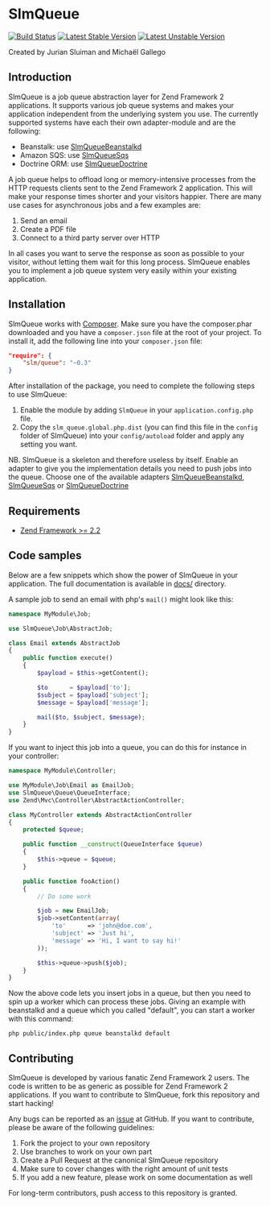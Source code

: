SlmQueue
========

[![Build Status](https://travis-ci.org/juriansluiman/SlmQueue.png?branch=master)](https://travis-ci.org/juriansluiman/SlmQueue)
[![Latest Stable Version](https://poser.pugx.org/slm/queue/v/stable.png)](https://packagist.org/packages/juriansluiman/slm-queue)
[![Latest Unstable Version](https://poser.pugx.org/slm/queue/v/unstable.png)](https://packagist.org/packages/juriansluiman/slm-queue)

Created by Jurian Sluiman and Michaël Gallego

Introduction
------------

SlmQueue is a job queue abstraction layer for Zend Framework 2 applications. It supports various job queue systems and
makes your application independent from the underlying system you use. The currently supported systems have each their
own adapter-module and are the following:

* Beanstalk: use [SlmQueueBeanstalkd](https://github.com/juriansluiman/SlmQueueBeanstalkd)
* Amazon SQS: use [SlmQueueSqs](https://github.com/juriansluiman/SlmQueueSqs)
* Doctrine ORM: use [SlmQueueDoctrine](https://github.com/juriansluiman/SlmQueueDoctrine)

A job queue helps to offload long or memory-intensive processes from the HTTP requests clients sent to the Zend
Framework 2 application. This will make your response times shorter and your visitors happier. There are many use cases
for asynchronous jobs and a few examples are:

1. Send an email
2. Create a PDF file
3. Connect to a third party server over HTTP

In all cases you want to serve the response as soon as possible to your visitor, without letting them wait for this
long process. SlmQueue enables you to implement a job queue system very easily within your existing application.

Installation
------------

SlmQueue works with [Composer](http://getcomposer.org). Make sure you have the composer.phar downloaded and you have a
`composer.json` file at the root of your project. To install it, add the following line into your `composer.json` file:

```json
"require": {
    "slm/queue": "~0.3"
}
```

After installation of the package, you need to complete the following steps to use SlmQueue:

 1. Enable the module by adding `SlmQueue` in your `application.config.php` file.
 2. Copy the `slm_queue.global.php.dist` (you can find this file in the `config` folder of SlmQueue) into
your `config/autoload` folder and apply any setting you want.

NB. SlmQueue is a skeleton and therefore useless by itself. Enable an adapter to give you the implementation details
you need to push jobs into the queue. Choose one of the available adapters
[SlmQueueBeanstalkd](https://github.com/juriansluiman/SlmQueueBeanstalkd),
[SlmQueueSqs](https://github.com/juriansluiman/SlmQueueSqs)
or [SlmQueueDoctrine](https://github.com/juriansluiman/SlmQueueDoctrine)

Requirements
------------
* [Zend Framework >= 2.2](https://github.com/zendframework/zf2)

Code samples
------------
Below are a few snippets which show the power of SlmQueue in your application. The full documentation is available in
[docs/](/docs) directory.

A sample job to send an email with php's `mail()` might look like this:

```php
namespace MyModule\Job;

use SlmQueue\Job\AbstractJob;

class Email extends AbstractJob
{
    public function execute()
    {
        $payload = $this->getContent();

        $to      = $payload['to'];
        $subject = $payload['subject'];
        $message = $payload['message'];

        mail($to, $subject, $message);
    }
}
```

If you want to inject this job into a queue, you can do this for instance in your controller:

```php
namespace MyModule\Controller;

use MyModule\Job\Email as EmailJob;
use SlmQueue\Queue\QueueInterface;
use Zend\Mvc\Controller\AbstractActionController;

class MyController extends AbstractActionController
{
    protected $queue;

    public function __construct(QueueInterface $queue)
    {
        $this->queue = $queue;
    }

    public function fooAction()
    {
        // Do some work

        $job = new EmailJob;
        $job->setContent(array(
            'to'      => 'john@doe.com',
            'subject' => 'Just hi',
            'message' => 'Hi, I want to say hi!'
        ));

        $this->queue->push($job);
    }
}
```

Now the above code lets you insert jobs in a queue, but then you need to spin up a worker which can process these jobs.
Giving an example with beanstalkd and a queue which you called "default", you can start a worker with this command:

    php public/index.php queue beanstalkd default

Contributing
------------

SlmQueue is developed by various fanatic Zend Framework 2 users. The code is written to be as generic as possible for
Zend Framework 2 applications. If you want to contribute to SlmQueue, fork this repository and start hacking!

Any bugs can be reported as an [issue](https://github.com/juriansluiman/SlmQueue/issues) at GitHub. If you want to
contribute, please be aware of the following guidelines:

 1. Fork the project to your own repository
 2. Use branches to work on your own part
 3. Create a Pull Request at the canonical SlmQueue repository
 4. Make sure to cover changes with the right amount of unit tests
 5. If you add a new feature, please work on some documentation as well

For long-term contributors, push access to this repository is granted.